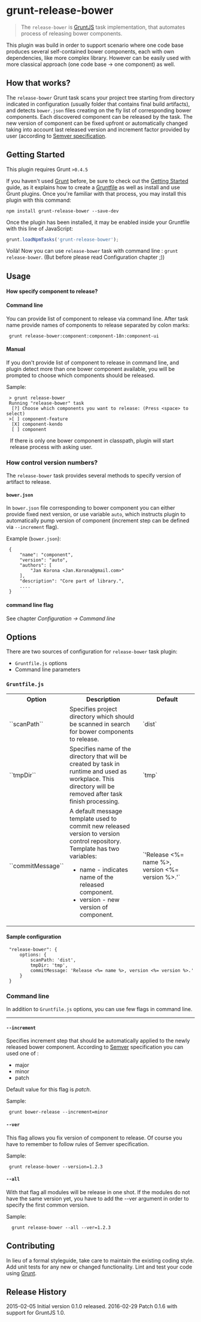 # grunt-release-bower

> The `release-bower` is [GruntJS](http://gruntjs.com/) task implementation, that automates
  process of releasing bower components.

This plugin was build in order to support scenario where one code base produces several self-contained bower components,
each with own dependencies, like more complex library. However can be easily used with more classical approach
(one code base -> one component) as well.

## How that works?
The `release-bower` Grunt task scans your project tree starting from directory indicated in configuration (usually folder
that contains final build artifacts), and detects `bower.json` files creating on the fly list of corresponding bower components.
Each discovered component can be released by the task. The new version of component can be fixed upfront or automatically
changed taking into account last released version and increment factor provided by user (according to [Semver specification](http://semver.org).

## Getting Started
This plugin requires Grunt `>0.4.5`

If you haven't used [Grunt](http://gruntjs.com/) before, be sure to check out the [Getting Started](http://gruntjs.com/getting-started) guide, as it explains how to create a [Gruntfile](http://gruntjs.com/sample-gruntfile) as well as install and use Grunt plugins. Once you're familiar with that process, you may install this plugin with this command:

```shell
npm install grunt-release-bower --save-dev
```

Once the plugin has been installed, it may be enabled inside your Gruntfile with this line of JavaScript:

```js
grunt.loadNpmTasks('grunt-release-bower');
```

Voilà! Now you can use `release-bower` task with command line : `grunt release-bower`. (But before please read Configuration chapter ;))

## Usage

#### How specify component to release?

#### Command line

You can provide list of component to release via command line. After task name provide names of components
to release separated by colon marks:

     grunt release-bower:component:component-18n:component-ui

#### Manual

If you don't provide list of component to release in command line, and plugin detect more than one bower component
available, you will be prompted to choose which components should be released.

Sample:

     > grunt release-bower
     Running "release-bower" task
      [?] Choose which components you want to release: (Press <space> to select)
     >[ ] component-feature
      [X] component-kendo
      [ ] component

<div class="alert alert-info" style="margin: 10px;">If there is only one bower component in classpath, plugin will start
release process with asking user.</div>

### How control version numbers?

The `release-bower` task provides several methods to specify version of artifact to release.

#### `bower.json`

In `bower.json` file corresponding to bower component you can either provide fixed next version, or use variable ``auto``,
which instructs plugin to automatically pump version of component (increment step can be defined via ``--increment`` flag).

Example (`bower.json`):

     {
         "name": "component",
         "version": "auto",
         "authors": [
             "Jan Korona <Jan.Korona@gmail.com>"
         ],
         "description": "Core part of library.",
         ....
     }

#### command line flag

See chapter _Configuration -> Command line_

## Options

There are two sources of configuration for `release-bower` task plugin:

- `Gruntfile.js` options
- Command line parameters

### `Gruntfile.js`

<table>
    <tr>
        <th width="40">Option</th>
        <th width="300">Description</th>
        <th width="250">Default</th>
    </tr>
    <tr>
        <td>``scanPath``</td>
        <td>Specifies project directory which should be scanned in search for bower components to release.</td>
        <td>`dist`</td>
    </tr>
    <tr>
        <td>``tmpDir``</td>
        <td>
            Specifies name of the directory that will be created by task in runtime and used as workplace.
            This directory will be removed after task finish processing.
        </td>
        <td>`tmp`</td>
    </tr>
    <tr>
        <td>``commitMessage``</td>
        <td>
            A default message template used to commit new released version to version control repository.
            Template has two variables:
            <ul>
                <li>name - indicates name of the released component.</li>
                <li>version - new version of component.</li>
            </ul>
        </td>
        <td>`'Release <%= name %>, version <%= version %>.'`</td>
    </tr>
</table>

#### Sample configuration

     "release-bower": {
         options: {
             scanPath: 'dist',
             tmpDir: 'tmp',
             commitMessage: 'Release <%= name %>, version <%= version %>.'
         }
     }

### Command line

In addition to `Gruntfile.js` options, you can use few flags in command line.

------------------------------------------------------------------------------

#### ``--increment``

Specifies increment step that should be automatically applied to the newly released bower component.
According to [Semver](http://semver.org) specification you can used one of :

- major
- minor
- patch

Default value for this flag is _patch_.

Sample:

     grunt bower-release --increment=minor

#### ``--ver``

This flag allows you fix version of component to release. Of course you have to remember to follow rules
of Semver specification.

Sample:

     grunt release-bower --version=1.2.3

#### ``--all``

With that flag all modules will be release in one shot. If the modules do not have the same version yet, you have to add
the --ver argument in order to specify the first common version.

Sample:

      grunt release-bower --all --ver=1.2.3

## Contributing
In lieu of a formal styleguide, take care to maintain the existing coding style. Add unit tests for any new or changed functionality. Lint and test your code using [Grunt](http://gruntjs.com/).

## Release History
2015-02-05 Initial version 0.1.0 released.
2016-02-29 Patch 0.1.6 with support for GruntJS 1.0.

